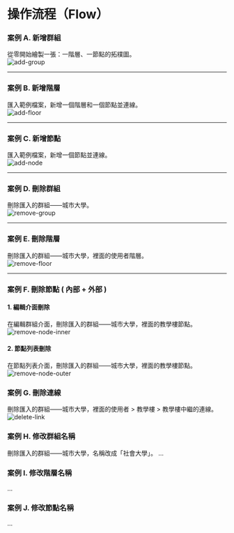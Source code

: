 
# 操作流程（Flow）

### 案例 A. 新增群組
從零開始繪製一張：一階層、一節點的拓樸圖。<br />
![add-group](https://raw.githubusercontent.com/a131381568/topological-map/main/doc/flow/01-add-group.png)
<!--
1. 進入首頁。
2. 點選下方的左邊的**新增群組**，或點選上方選單的**GROUP**，都能到達路由`/group`。
3. 點選**新增群組**。
4. 輸入**群組名稱**和**群組代號**，點選**確定**，能夠看到列表已新增一個群組。
5. 點選剛新增的項目**編輯**的鉛筆 Icon。
6. 路由已跳到此群組的編輯模式頁面`/topo-edit/{tid}`，因為尚無資料，會跳出強制新增階層的燈箱，輸入**階層名稱**和**節點名稱**後，點選確定。
7. 最後按右上角的**儲存修改**，就能夠儲存此拓樸圖了。
-->

---

### 案例 B. 新增階層
匯入範例檔案，新增一個階層和一個節點並連線。<br />
![add-floor](https://raw.githubusercontent.com/a131381568/topological-map/main/doc/flow/02-add-floor.png)
<!-- 1. 進入首頁。
2. 點選右邊的**下載**，下載完後，右邊的查看按鈕會從灰色變成綠色。
3. 點選綠色按鈕的**查看**。
4. 路由會跳到`/group`，點選項目為城市大學的**鉛筆按鈕** ( 編輯 )。
5. 會看到一個畫好的四階層連線拓樸圖，在右下角點選**新增階層**。
6. 輸入**階層名稱**和**節點名稱**後按確定，右邊控制台最下面會出現已新增的階層和節點，點選已新增的節點後會展開連線設定，點選**新增連線**。
7. 跳出選擇連線的燈箱， 展開清單後，選擇**總服務器**後，按確定，拓樸圖就會刷新。
8. 最後按右上角的**儲存修改**，就能夠儲存此拓樸圖了。 -->

---

### 案例 C. 新增節點
匯入範例檔案，新增一個節點並連線。<br />
![add-node](https://raw.githubusercontent.com/a131381568/topological-map/main/doc/flow/03-add-node.png)
<!-- 1. 進入首頁。
2. 點選右邊的**下載**，下載完後，右邊的查看按鈕會從灰色變成綠色。
3. 點選綠色按鈕的**查看**。
4. 路由會跳到`/group`，點選項目為城市大學的**鉛筆按鈕** ( 編輯 )。
5. 會看到一個畫好的四階層連線拓樸圖，在右邊**管理員**的區塊，點選**新增節點**。
6. 輸入**節點名稱**後按確定，**管理員**區塊下方會出現已新增的節點，點選後會展開連線設定，點選**新增連線**。
7. 跳出選擇連線的燈箱， 展開清單後，選擇**教學樓**後，按確定，拓樸圖就會刷新。
8. 最後按右上角的**儲存修改**，就能夠儲存此拓樸圖了。 -->

---

### 案例 D. 刪除群組
刪除匯入的群組——城市大學。<br />
![remove-group](https://raw.githubusercontent.com/a131381568/topological-map/main/doc/flow/04-remove-group.png)
<!-- 1. 進入首頁。
2. 點選右邊的**下載**，下載完後，右邊的查看按鈕會從灰色變成綠色。
3. 點選綠色按鈕的**查看**。
4. 路由會跳到`/group`，點選項目為城市大學的**垃圾桶按鈕** ( 刪除 )。
5. 跳出確定燈箱，點選確定，群組的**城市大學**就成功刪除了。
6. 點選上方選單的**LIST**，跳到路由`/list`，此節點列表內隸屬城市大學的都已經被刪除了。 -->

---

### 案例 E. 刪除階層
刪除匯入的群組——城市大學，裡面的使用者階層。<br />
![remove-floor](https://raw.githubusercontent.com/a131381568/topological-map/main/doc/flow/05-remove-floor.jpg)

---

### 案例 F. 刪除節點 ( 內部 + 外部 )
#### 1. 編輯介面刪除
在編輯群組介面，刪除匯入的群組——城市大學，裡面的教學樓節點。<br />
![remove-node-inner](https://raw.githubusercontent.com/a131381568/topological-map/main/doc/flow/06-1-remove-node-inner.jpg)

#### 2. 節點列表刪除
在節點列表介面，刪除匯入的群組——城市大學，裡面的教學樓節點。<br />
![remove-node-outer](https://raw.githubusercontent.com/a131381568/topological-map/main/doc/flow/06-2-remove-node-outer.jpg)

### 案例 G. 刪除連線
刪除匯入的群組——城市大學，裡面的使用者 > 教學樓 > 教學樓中繼的連線。
![delete-link](https://raw.githubusercontent.com/a131381568/topological-map/main/doc/flow/07-delete-link.jpg)

### 案例 H. 修改群組名稱
刪除匯入的群組——城市大學，名稱改成「社會大學」。
...

### 案例 I. 修改階層名稱
...

### 案例 J. 修改節點名稱
...